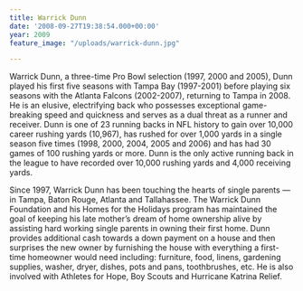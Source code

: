 ```yaml
---
title: Warrick Dunn
date: '2008-09-27T19:38:54.000+00:00'
year: 2009
feature_image: "/uploads/warrick-dunn.jpg"

---
```

Warrick Dunn, a three-time Pro Bowl selection (1997, 2000 and 2005), Dunn played his first five seasons with Tampa Bay (1997-2001) before playing six seasons with the Atlanta Falcons (2002-2007), returning to Tampa in 2008. He is an elusive, electrifying back who possesses exceptional game-breaking speed and quickness and serves as a dual threat as a runner and receiver. Dunn is one of 23 running backs in NFL history to gain over 10,000 career rushing yards (10,967), has rushed for over 1,000 yards in a single season five times (1998, 2000, 2004, 2005 and 2006) and has had 30 games of 100 rushing yards or more. Dunn is the only active running back in the league to have recorded over 10,000 rushing yards and 4,000 receiving yards.

Since 1997, Warrick Dunn has been touching the hearts of single parents — in Tampa, Baton Rouge, Atlanta and Tallahassee. The Warrick Dunn Foundation and his Homes for the Holidays program has maintained the goal of keeping his late mother’s dream of home ownership alive by assisting hard working single parents in owning their first home. Dunn provides additional cash towards a down payment on a house and then surprises the new owner by furnishing the house with everything a first-time homeowner would need including: furniture, food, linens, gardening supplies, washer, dryer, dishes, pots and pans, toothbrushes, etc. He is also involved with Athletes for Hope, Boy Scouts and Hurricane Katrina Relief.